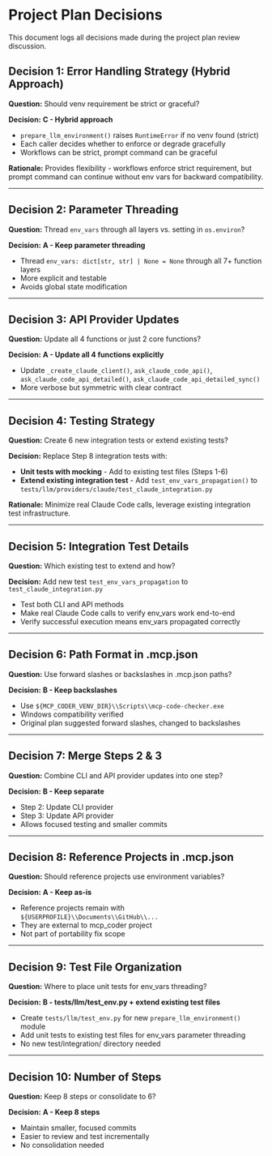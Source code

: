 # Project Plan Decisions

This document logs all decisions made during the project plan review discussion.

## Decision 1: Error Handling Strategy (Hybrid Approach)

**Question:** Should venv requirement be strict or graceful?

**Decision:** **C - Hybrid approach**
- `prepare_llm_environment()` raises `RuntimeError` if no venv found (strict)
- Each caller decides whether to enforce or degrade gracefully
- Workflows can be strict, prompt command can be graceful

**Rationale:** Provides flexibility - workflows enforce strict requirement, but prompt command can continue without env vars for backward compatibility.

---

## Decision 2: Parameter Threading

**Question:** Thread `env_vars` through all layers vs. setting in `os.environ`?

**Decision:** **A - Keep parameter threading**
- Thread `env_vars: dict[str, str] | None = None` through all 7+ function layers
- More explicit and testable
- Avoids global state modification

---

## Decision 3: API Provider Updates

**Question:** Update all 4 functions or just 2 core functions?

**Decision:** **A - Update all 4 functions explicitly**
- Update `_create_claude_client()`, `ask_claude_code_api()`, `ask_claude_code_api_detailed()`, `ask_claude_code_api_detailed_sync()`
- More verbose but symmetric with clear contract

---

## Decision 4: Testing Strategy

**Question:** Create 6 new integration tests or extend existing tests?

**Decision:** Replace Step 8 integration tests with:
- **Unit tests with mocking** - Add to existing test files (Steps 1-6)
- **Extend existing integration test** - Add `test_env_vars_propagation()` to `tests/llm/providers/claude/test_claude_integration.py`

**Rationale:** Minimize real Claude Code calls, leverage existing integration test infrastructure.

---

## Decision 5: Integration Test Details

**Question:** Which existing test to extend and how?

**Decision:** Add new test `test_env_vars_propagation` to `test_claude_integration.py`
- Test both CLI and API methods
- Make real Claude Code calls to verify env_vars work end-to-end
- Verify successful execution means env_vars propagated correctly

---

## Decision 6: Path Format in .mcp.json

**Question:** Use forward slashes or backslashes in .mcp.json paths?

**Decision:** **B - Keep backslashes**
- Use `${MCP_CODER_VENV_DIR}\\Scripts\\mcp-code-checker.exe`
- Windows compatibility verified
- Original plan suggested forward slashes, changed to backslashes

---

## Decision 7: Merge Steps 2 & 3

**Question:** Combine CLI and API provider updates into one step?

**Decision:** **B - Keep separate**
- Step 2: Update CLI provider
- Step 3: Update API provider
- Allows focused testing and smaller commits

---

## Decision 8: Reference Projects in .mcp.json

**Question:** Should reference projects use environment variables?

**Decision:** **A - Keep as-is**
- Reference projects remain with `${USERPROFILE}\\Documents\\GitHub\\...`
- They are external to mcp_coder project
- Not part of portability fix scope

---

## Decision 9: Test File Organization

**Question:** Where to place unit tests for env_vars threading?

**Decision:** **B - tests/llm/test_env.py + extend existing test files**
- Create `tests/llm/test_env.py` for new `prepare_llm_environment()` module
- Add unit tests to existing test files for env_vars parameter threading
- No new test/integration/ directory needed

---

## Decision 10: Number of Steps

**Question:** Keep 8 steps or consolidate to 6?

**Decision:** **A - Keep 8 steps**
- Maintain smaller, focused commits
- Easier to review and test incrementally
- No consolidation needed

